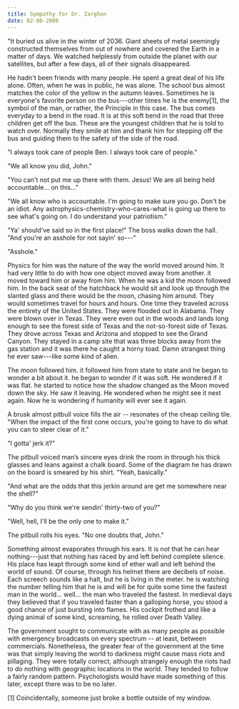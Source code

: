 ```yaml
---
title: Sympathy for Dr. Zarghon
date: 02-08-2008
---
```


"It buried us alive in the winter of 2036.  Giant sheets of metal seemingly constructed themselves from out of nowhere and covered the Earth in a matter of days.  We watched helplessly from outside the planet with our satellites, but after a few days, all of their signals disappeared.

He hadn't been friends with many people.  He spent a great deal of his life alone.  Often, when he was in public, he was alone.  The school bus almost matches the color of the yellow in the autumn leaves.  Sometimes he is everyone's favorite person on the bus---other times he is the enemy[1], the symbol of the man, or rather, the Principle in this case.  The bus comes everyday to a bend in the road.  It is at this soft bend in the road that three children get off the bus.  These are the youngest children that he is told to watch over.  Normally they smile at him and thank him for stepping off the bus and guiding them to the safety of the side of the road.

"I always took care of people Ben.  I always took care of people."

"We all know you did, John."

"You can't not put me up there with them.  Jesus!  We are all being held accountable... on this..."

"We all know who is accountable.  I'm going to make sure you go.  Don't be an idiot.  Any astrophysics-chemistry-who-cares-what is going up there to see what's going on.  I do understand your patriotism."

"Ya' should've said so in the first place!" The boss walks down the hall.  "And you're an asshole for not sayin' so---"

"Asshole."

Physics for him was the nature of the way the world moved around him.  It had very little to do with how one object moved away from another.  it moved toward him or away from him.  When he was a kid the moon followed him.  In the back seat of the hatchback he would sit and look up through the slanted glass and there would be the moon, chasing him around.  They would sometimes travel for hours and hours.  One time they traveled across the entirety of the United States.  They were flooded out in Alabama.  They were blown over in Texas.  They were even out in the woods and lands long enough to see the forest side of Texas and the not-so-forest side of Texas.  They drove across Texas and Arizona and stopped to see the Grand Canyon.  They stayed in a camp site that was three blocks away from the gas station and it was there he caught a horny toad.  Damn strangest thing he ever saw---like some kind of alien.

The moon followed him.  it followed him from state to state and he began to wonder a bit about it.  he began to wonder if it was soft.  He wondered if it was flat.  he started to notice how the shadow changed as the Moon moved down the sky.  He saw it leaving.  He wondered when he might see it next again.  Now he is wondering if humanity will ever see it again.

A brusk almost pitbull voice fills the air -- resonates of the cheap ceiling tile.  "When the impact of the first cone occurs, you're going to have to do what you can to steer clear of it."

"I gotta' jerk it?"

The pitbull voiced man’s sincere eyes drink the room in through his thick glasses and leans against a chalk board.  Some of the diagram he has drawn on the board is smeared by his shirt.  "Yeah, basically."

"And what are the odds that this jerkin around are get me somewhere near the shell?"

"Why do you think we're sendin' thirty-two of you?"

"Well, hell, I'll be the only one to make it."

The pitbull rolls his eyes.  "No one doubts that, John."

Something almost evaporates through his ears.  It is not that he can hear nothing---just that nothing has raced by and left behind complete silence.  His place has leapt through some kind of ether wall and left behind the world of sound.  Of course, through his helmet there are decibels of noise.  Each screech sounds like a halt, but he is living in the meter.  he is watching the number telling him that he is and will be for quite some time the fastest man in the world... well... the man who traveled the fastest.  In medieval days they believed that if you traveled faster than a galloping horse, you stood a good chance of just bursting into flames.  His cockpit frothed and like a dying animal of some kind, screaming, he rolled over Death Valley.

The government sought to communicate with as many people as possible with emergency broadcasts on every spectrum -- at least, between commercials.  Nonetheless, the greater fear of the government at the time was that simply leaving the world to darkness might cause mass riots and pillaging.  They were totally correct, although strangely enough the riots had to do nothing with geographic locations in the world.  They tended to follow a fairly random pattern.  Psychologists would have made something of this later, except there was to be no later.

[1] Coincidentally, someone just broke a bottle outside of my window.